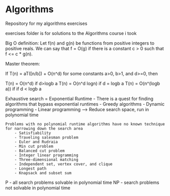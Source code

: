# Algorithms
Repository for my algorithms exercises

exercises folder is for solutions to the Algorithms course i took 


Big O definition:
Let f(n) and g(n) be functions from positive integers to positive reals. We can say that f = O(g) if there is a constant c > 0 such that f <= c * g(n). 

Master theorem:

If T(n) = aT([n/b]) + O(n^d) for some constants a>0, b>1, and d>=0, then

T(n) = O(n^d) if d>logb a
T(n) = O(n^d logn) if d = logb a
T(n) = O(n^(logb a)) if if d < logb a



Exhaustive search = Exponential Runtime
    - There is a quest for finding algorithms that bypass exponential runtimes
        - Greedy algorithms
        - Dynamic programming
        - Linear programming
        --> Reduce search space, run in polynomial time
    
    Problems with no polynomial runtime algorithms have no known technique for narrowing down the search area
        - Satisfiability
        - Traveling salesman problem
        - Euler and Rudraia
        - Min cut problem
        - Balanced cut problem
        - Integer linear programming
        - Three-dimensional matching
        - Independent set, vertex cover, and clique
        - Longest path
        - Knapsack and subset sum

P - all search problems solvable in polynomial time
NP - search problems not solvable in polynomial time
